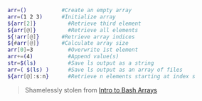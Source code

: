 ```bash
arr=()	         #Create an empty array
arr=(1 2 3)	     #Initialize array
${arr[2]}	       #Retrieve third element
${arr[@]}	       #Retrieve all elements
${!arr[@]}	     #Retrieve array indices
${#arr[@]}	     #Calculate array size
arr[0]=3	       #Overwrite 1st element
arr+=(4)	       #Append value(s)
str=$(ls)	       #Save ls output as a string
arr=( $(ls) )	   #Save ls output as an array of files
${arr[@]:s:n}	   #Retrieve n elements starting at index s
```
> Shamelessly stolen from [Intro to Bash Arrays](https://opensource.com/article/18/5/you-dont-know-bash-intro-bash-arrays)
